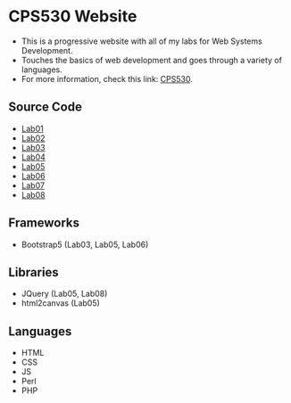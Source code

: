 # CPS530 Website
- This is a progressive website with all of my labs for Web Systems Development.
- Touches the basics of web development and goes through a variety of languages.
- For more information, check this link: [CPS530](https://www.torontomu.ca/calendar/2023-2024/courses/computer-science/CPS/530/).

## Source Code
- [Lab01](https://github.com/andrearcaina/CPS530-Website/tree/main/labs/Lab01)
- [Lab02](https://github.com/andrearcaina/CPS530-Website/tree/main/labs/Lab02)
- [Lab03](https://github.com/andrearcaina/CPS530-Website/tree/main/labs/Lab03)
- [Lab04](https://github.com/andrearcaina/CPS530-Website/tree/main/labs/Lab04)
- [Lab05](https://github.com/andrearcaina/CPS530-Website/tree/main/labs/Lab05)
- [Lab06](https://github.com/andrearcaina/CPS530-Website/tree/main/labs/Lab06)
- [Lab07](https://github.com/andrearcaina/CPS530-Website/tree/main/labs/Lab07)
- [Lab08](https://github.com/andrearcaina/CPS530-Website/tree/main/labs/Lab08)

## Frameworks
- Bootstrap5 (Lab03, Lab05, Lab06)

## Libraries
- JQuery (Lab05, Lab08)
- html2canvas (Lab05)

## Languages
- HTML
- CSS
- JS
- Perl
- PHP
